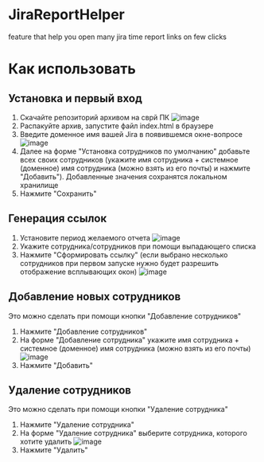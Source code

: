 # JiraReportHelper
feature that help you open many jira time report links on few clicks

# Как использовать

## Установка и первый вход
1) Скачайте репозиторий архивом на сврй ПК
![image](https://github.com/lexxvel/JiraReportHelper/assets/84467711/986f458a-c94a-4784-8de3-1b34cc773e76)
3) Распакуйте архив, запустите файл index.html в браузере
4) Введите доменное имя вашей Jira в появившемся окне-вопросе
![image](https://github.com/lexxvel/JiraReportHelper/assets/84467711/42510935-da4f-4d32-86da-ef88b6933325)
5) Далее на форме "Установка сотрудников по умолчанию" добавьте всех своих сотрудников (укажите имя сотрудника + системное (доменное) имя сотрудника (можно взять из его почты) и нажмите "Добавить"). Добавленные значения сохранятся локальном хранилище
6) Нажмите "Сохранить"

## Генерация ссылок
1) Установите период желаемого отчета
![image](https://github.com/lexxvel/JiraReportHelper/assets/84467711/6bdcf336-8a57-4cd5-81fa-3941a1a72a56)
5) Укажите сотрудника/сотрудников при помощи выпадающего списка
6) Нажмите "Сформировать ссылку" (если выбрано несколько сотрудников при первом запуске нужно будет разрешить отображение всплывающих окон)
![image](https://github.com/lexxvel/JiraReportHelper/assets/84467711/6e7cde96-0805-4791-9ced-22e2af7d032f)


## Добавление новых сотрудников
Это можно сделать при помощи кнопки "Добавление сотрудников"
1) Нажмите "Добавление сотрудников"
2) На форме "Добавление сотрудника" укажите имя сотрудника + системное (доменное) имя сотрудника (можно взять из его почты)
![image](https://github.com/lexxvel/JiraReportHelper/assets/84467711/d98d90de-780f-4e88-aee2-025ae106b67a)
4) Нажмите "Добавить"

## Удаление сотрудников
Это можно сделать при помощи кнопки "Удаление сотрудника"
1) Нажмите "Удаление сотрудника"
2) На форме "Удаление сотрудника" выберите сотрудника, которого хотите удалить
![image](https://github.com/lexxvel/JiraReportHelper/assets/84467711/9a99c827-8bef-433d-9e64-4ac6334a9e5b)
4) Нажмите "Удалить"
